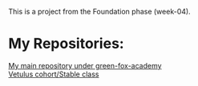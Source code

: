 This is a project from the Foundation phase (week-04).

# My Repositories:
[My main repository under green-fox-academy](https://github.com/green-fox-academy/birozsombor4)<br/>
[Vetulus cohort/Stable class](https://github.com/green-fox-academy/stable-syllabus)
